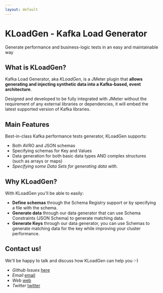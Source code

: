 ```yaml
---
layout: default
---
```


# KLoadGen - Kafka Load Generator

Generate performance and business-logic tests in an easy and maintainable way

## What is KLoadGen?

Kafka Load Generator, aka _KLoadGen_, is a JMeter plugin that **allows generating and injecting synthetic data into a Kafka-based, event architecture**.

Designed and developed to be fully integrated with JMeter without the requirement of any external libraries or dependencies, it will embed the latest supported version of Kafka libraries.

## Main Features

Best-in-class Kafka performance tests generator, KLoadGen supports:

* Both AVRO and JSON schemas
* Specifying schemas for Key and Values
* Data generation for both basic data types AND complex structures (such as arrays or maps)
* _Specifying some Data Sets for generating data with_.

## Why KLoadGen?

With KLoadGen you'll be able to easily:

* **Define schemas** through the Schema Registry support or by specifying a file with the schema.
* **Generate data** through our data generator that can use Schema Constraints (JSON Schema) to generate matching data.
* **Generate Keys** through our data generator, you can use Schemas to generate matching data for the key while improving your cluster performance.

## Contact us!

We'll be happy to talk and discuss how KLoadGen can help you :-)

* *Github Issues* [here](https://github.com/corunet/kloadgen/issues)
* *Email* [email](mailto:info@corunet.com)
* *Web* [web](https://corunet.com/)
* *Twitter* [twitter](https://twitter.com/corunet)

